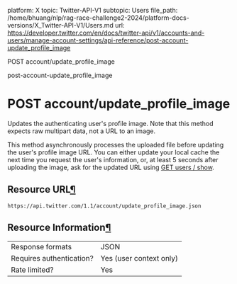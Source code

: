 platform: X
topic: Twitter-API-V1
subtopic: Users
file_path: /home/bhuang/nlp/rag-race-challenge2-2024/platform-docs-versions/X_Twitter-API-V1/Users.md
url: https://developer.twitter.com/en/docs/twitter-api/v1/accounts-and-users/manage-account-settings/api-reference/post-account-update_profile_image

POST account/update\_profile\_image

post-account-update\_profile\_image

# POST account/update\_profile\_image

Updates the authenticating user's profile image. Note that this method expects raw multipart data, not a URL to an image.

This method asynchronously processes the uploaded file before updating the user's profile image URL. You can either update your local cache the next time you request the user's information, or, at least 5 seconds after uploading the image, ask for the updated URL using [GET users / show](https://developer.twitter.com/en/docs/accounts-and-users/follow-search-get-users/api-reference/get-users-show).

## Resource URL[¶](#resource-url "Permalink to this headline")

`https://api.twitter.com/1.1/account/update_profile_image.json`

## Resource Information[¶](#resource-information "Permalink to this headline")

|     |     |
| --- | --- |
| Response formats | JSON |
| Requires authentication? | Yes (user context only) |
| Rate limited? | Yes |